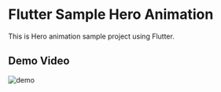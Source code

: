# Flutter Sample Hero Animation

This is Hero animation sample project using Flutter.

## Demo Video

![demo](https://github.com/tsuruken0802/flutter_sample_hero/assets/15685633/3c9a5526-ba3e-4372-b5fd-83436e9b98c5)


